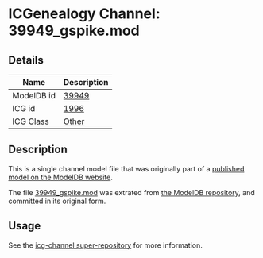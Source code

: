# ICGenealogy Channel: 39949\_gspike.mod

## Details

Name | Description
---- | -----------
ModelDB id | [39949](http://senselab.med.yale.edu/ModelDB/ShowModel.cshtml?model=39949)
ICG id | [1996](http://icg.neurotheory.ox.ac.uk/channels/other/1996)
ICG Class | [Other](http://icg.neurotheory.ox.ac.uk/channels/other)

## Description

This is a single channel model file that was originally part of a [published model on the ModelDB website](http://senselab.med.yale.edu/mModelDB/ShowModel.cshtml?model=39949).

The file [39949\_gspike.mod](39949_gspike.mod) was extrated from [the ModelDB repository](http://senselab.med.yale.edu/ModelDB/ShowModel.cshtml?model=39949), and committed in its original form.

## Usage

See the [icg-channel super-repository](https://github.com/icgenealogy/icg-channels) for more information.